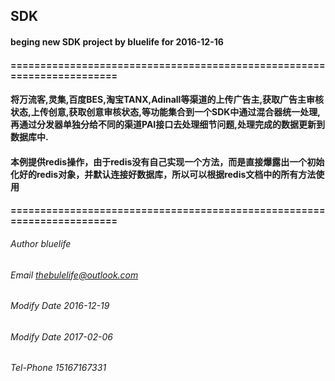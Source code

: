 ## SDK
#### beging new SDK project by bluelife for 2016-12-16

#### =======================================================================
#### 将万流客,灵集,百度BES,淘宝TANX,Adinall等渠道的上传广告主,获取广告主审核状态,上传创意,获取创意审核状态,等功能集合到一个SDK中通过混合器统一处理,再通过分发器单独分给不同的渠道PAI接口去处理细节问题,处理完成的数据更新到数据库中.
#### 本例提供redis操作，由于redis没有自己实现一个方法，而是直接爆露出一个初始化好的redis对象，并默认连接好数据库，所以可以根据redis文档中的所有方法使用
#### =======================================================================
###### Author bluelife
###### Email thebulelife@outlook.com
###### Modify Date 2016-12-19
###### Modify Date 2017-02-06
###### Tel-Phone 15167167331
